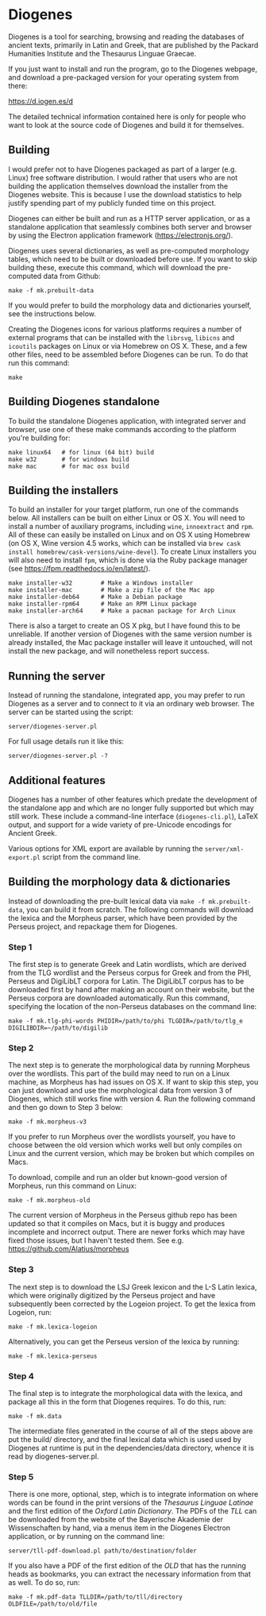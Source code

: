 Diogenes
========

Diogenes is a tool for searching, browsing and reading the databases
of ancient texts, primarily in Latin and Greek, that are published by
the Packard Humanities Institute and the Thesaurus Linguae Graecae.

If you just want to install and run the program, go to the Diogenes
webpage, and download a pre-packaged version for your operating system
from there:

https://d.iogen.es/d

The detailed technical information contained here is only for people
who want to look at the source code of Diogenes and build it for
themselves.

Building
--------

I would prefer not to have Diogenes packaged as part of a larger
(e.g. Linux) free software distribution.  I would rather that users
who are not building the application themselves download the installer
from the Diogenes website.  This is because I use the download
statistics to help justify spending part of my publicly funded time on
this project.

Diogenes can either be built and run as a HTTP server application, or
as a standalone application that seamlessly combines both server and
browser by using the Electron application framework
(https://electronjs.org/).

Diogenes uses several dictionaries, as well as pre-computed morphology
tables, which need to be built or downloaded before use.  If you want
to skip building these, execute this command, which will download the
pre-computed data from Github:

    make -f mk.prebuilt-data

If you would prefer to build the morphology data and dictionaries
yourself, see the instructions below.

Creating the Diogenes icons for various platforms requires a number of
external programs that can be installed with the `librsvg`, `libicns`
and `icoutils` packages on Linux or via Homebrew on OS X.  These, and a
few other files, need to be assembled before Diogenes can be
run. To do that run this command:

    make

Building Diogenes standalone
----------------------------

To build the standalone Diogenes application, with integrated server
and browser, use one of these make commands according to the platform
you're building for:

    make linux64   # for linux (64 bit) build
    make w32       # for windows build
    make mac       # for mac osx build

Building the installers
-----------------------

To build an installer for your target platform, run one of the
commands below.  All installers can be built on either Linux or OS X.
You will need to install a number of auxiliary programs, including
`wine`, `innoextract` and `rpm`. All of these can easily be installed
on Linux and on OS X using Homebrew (on OS X, Wine version 4.5 works,
which can be installed via `brew cask install
homebrew/cask-versions/wine-devel`).  To create Linux installers you
will also need to install `fpm`, which is done via the Ruby package
manager (see https://fpm.readthedocs.io/en/latest/).

    make installer-w32        # Make a Windows installer
    make installer-mac        # Make a zip file of the Mac app
    make installer-deb64      # Make a Debian package
    make installer-rpm64      # Make an RPM Linux package
    make installer-arch64     # Make a pacman package for Arch Linux

There is also a target to create an OS X pkg, but I have found this to
be unreliable. If another version of Diogenes with the same version
number is already installed, the Mac package installer will leave it
untouched, will not install the new package, and will nonetheless
report success.

Running the server
------------------

Instead of running the standalone, integrated app, you may prefer to
run Diogenes as a server and to connect to it via an ordinary web
browser.  The server can be started using the script:

    server/diogenes-server.pl

For full usage details run it like this:

    server/diogenes-server.pl -?

Additional features
-------------------

Diogenes has a number of other features which predate the development
of the standalone app and which are no longer fully supported but
which may still work.  These include a command-line interface
(`diogenes-cli.pl`), LaTeX output, and support for a wide variety of
pre-Unicode encodings for Ancient Greek.

Various options for XML export are available by running the
`server/xml-export.pl` script from the command line.

Building the morphology data & dictionaries
-------------------------------------------

Instead of downloading the pre-built lexical data via
`make -f mk.prebuilt-data`, you can build it from scratch. The
following commands will download the lexica and the Morpheus parser,
which have been provided by the Perseus project, and repackage them
for Diogenes.

### Step 1

The first step is to generate Greek and Latin wordlists, which are
derived from the TLG wordlist and the Perseus corpus for Greek and
from the PHI, Perseus and DigiLibLT corpora for Latin.  The DigiLibLT
corpus has to be downloaded first by hand after making an account on
their website, but the Perseus corpora are downloaded
automatically. Run this command, specifying the location of the
non-Perseus databases on the command line:

    make -f mk.tlg-phi-words PHIDIR=/path/to/phi TLGDIR=/path/to/tlg_e DIGILIBDIR=~/path/to/digilib


### Step 2

The next step is to generate the morphological data by running
Morpheus over the wordlists.  This part of the build may need to run
on a Linux machine, as Morpheus has had issues on OS X.  If want to
skip this step, you can just download and use the morphological data
from version 3 of Diogenes, which still works fine with version 4.
Run the following command and then go down to Step 3 below:

    make -f mk.morpheus-v3

If you prefer to run Morpheus over the wordlists yourself, you have to
choose between the old version which works well but only compiles on
Linux and the current version, which may be broken but which compiles
on Macs.

To download, compile and run an older but known-good version of
Morpheus, run this command on Linux:

    make -f mk.morpheus-old

The current version of Morpheus in the Perseus github repo has been
updated so that it compiles on Macs, but it is buggy and produces
incomplete and incorrect output. There are newer forks which may have
fixed those issues, but I haven't tested them.  See
e.g. https://github.com/Alatius/morpheus


### Step 3

The next step is to download the LSJ Greek lexicon and the L-S Latin
lexica, which were originally digitized by the Perseus project and
have subsequently been corrected by the Logeion project.  To get the
lexica from Logeion, run:

    make -f mk.lexica-logeion

Alternatively, you can get the Perseus version of the lexica by
running:

    make -f mk.lexica-perseus


### Step 4

The final step is to integrate the morphological data with the lexica,
and package all this in the form that Diogenes requires.  To do this,
run:

    make -f mk.data

The intermediate files generated in the course of all of the steps
above are put the build/ directory, and the final lexical data which
is used used by Diogenes at runtime is put in the dependencies/data
directory, whence it is read by diogenes-server.pl.

### Step 5

There is one more, optional, step, which is to integrate information
on where words can be found in the print versions of the _Thesaurus
Linguae Latinae_ and the first edition of the _Oxford Latin
Dictionary_.  The PDFs of the _TLL_ can be downloaded from the website
of the Bayerische Akademie der Wissenschaften by hand, via a menus
item in the Diogenes Electron application, or by running on the
command line:

    server/tll-pdf-download.pl path/to/destination/folder

If you also have a PDF of the first edition of the _OLD_ that has the
running heads as bookmarks, you can extract the necessary information
from that as well.  To do so, run:

    make -f mk.pdf-data TLLDIR=/path/to/tll/directory OLDFILE=/path/to/old/file

